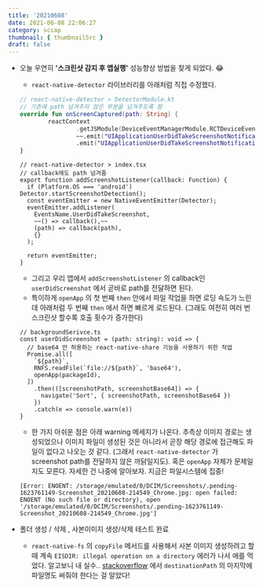 ```yaml
---
title: '20210608'
date: 2021-06-08 22:06:27
category: sccap
thumbnail: { thumbnailSrc }
draft: false
---
```


- 오늘 우연히 **'스크린샷 감지 후 앱실행'** 성능향상 방법을 찾게 되었다. 😂

  - `react-native-detector` 라이브러리를 아래처럼 직접 수정했다.

  ```kotlin
  // react-native-detector > DetectorModule.kt
  // 기존에 path 넘겨주지 않은 부분을 넘겨주도록 함
  override fun onScreenCaptured(path: String) {
          reactContext
                  .getJSModule(DeviceEventManagerModule.RCTDeviceEventEmitter::class.java)
                  ~~.emit("UIApplicationUserDidTakeScreenshotNotification", null)~~
                  .emit("UIApplicationUserDidTakeScreenshotNotification", path)
  }
  ```

  ```tsx
  // react-native-detector > index.tsx
  // callback에도 path 넘겨줌
  export function addScreenshotListener(callback: Function) {
    if (Platform.OS === 'android') Detector.startScreenshotDetection();
    const eventEmitter = new NativeEventEmitter(Detector);
    eventEmitter.addListener(
      EventsName.UserDidTakeScreenshot,
      ~~() => callback(),~~
      (path) => callback(path),
      {}
    );

    return eventEmitter;
  }
  ```

  - 그리고 우리 앱에서 `addScreenshotListener` 의 callback인 `userDidScreenshot` 에서 곧바로 path를 전달하면 된다.
  - 특이하게 `openApp` 의 첫 번째 `then` 안에서 파일 작업을 하면 로딩 속도가 느린데 아래처럼 두 번째 `then` 에서 하면 빠르게 로드된다. (그래도 여전히 여러 번 스크린샷 할수록 호출 횟수가 증가한다)

  ```tsx
  // backgroundSerivce.ts
  const userDidScreenshot = (path: string): void => {
    // base64 만 허용하는 react-native-share 기능을 사용하기 위한 작업
    Promise.all([
      `${path}`,
      RNFS.readFile(`file://${path}`, 'base64'),
      openApp(packageId),
    ])
      .then(([screenshotPath, screenshotBase64]) => {
        navigate('Sort', { screenshotPath, screenshotBase64 })
      })
      .catch(e => console.warn(e))
  }
  ```

  - 한 가지 아쉬운 점은 아래 warning 메세지가 나온다. 추측상 이미지 경로는 생성되었으나 이미지 파일이 생성된 것은 아니라서 곧장 해당 경로에 접근해도 파일이 없다고 나오는 것 같다. (그래서 `react-native-detector` 가 screenshot path를 전달하지 않은 까닭일지도). 혹은 `openApp` 자체가 문제일지도 모른다. 자세한 건 나중에 알아보자. 지금은 파일시스템에 집중!

  ```tsx
  [Error: ENOENT: /storage/emulated/0/DCIM/Screenshots/.pending-1623761149-Screenshot_20210608-214549_Chrome.jpg: open failed: ENOENT (No such file or directory), open '/storage/emulated/0/DCIM/Screenshots/.pending-1623761149-Screenshot_20210608-214549_Chrome.jpg']
  ```

- 폴더 생성 / 삭제 , 사본이미지 생성/삭제 테스트 완료
  - `react-native-fs` 의 `copyFile` 메서드를 사용해서 사본 이미지 생성하려고 할 때 계속 `EISDIR: illegal operation on a directory` 에러가 나서 애를 먹었다. 알고보니 내 실수.. [stackoverflow](https://stackoverflow.com/questions/58525721/eisdir-illegal-operation-on-a-directory-read-in-react-native-file-system) 에서 `destinationPath` 의 마지막에 파일명도 써줘야 한다는 걸 알았다!
